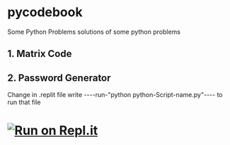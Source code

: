 # pycodebook
Some Python Problems
solutions of some python problems 
## 1. Matrix Code
## 2. Password Generator
Change in .replit file write ----run-"python python-Script-name.py"---- to run that file
# [![Run on Repl.it](https://repl.it/badge/github/rahul0101rock/pycodebook)](https://repl.it/github/rahul0101rock/pycodebook)
